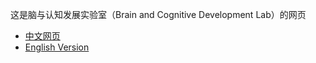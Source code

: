 这是脑与认知发展实验室（Brain and Cognitive Development Lab）的网页
- [中文网页](https://bcdlabsysu.github.io/bcdlabsysu/)
- [English Version](https://bcdlabsysu.github.io/bcdlabsysu-en/)
